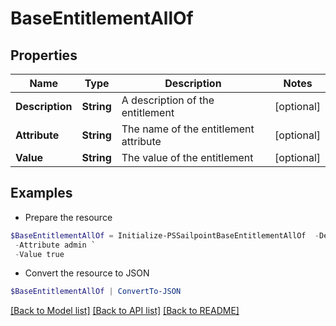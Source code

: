 # BaseEntitlementAllOf
## Properties

Name | Type | Description | Notes
------------ | ------------- | ------------- | -------------
**Description** | **String** | A description of the entitlement | [optional] 
**Attribute** | **String** | The name of the entitlement attribute | [optional] 
**Value** | **String** | The value of the entitlement | [optional] 

## Examples

- Prepare the resource
```powershell
$BaseEntitlementAllOf = Initialize-PSSailpointBaseEntitlementAllOf  -Description The admin privilege `
 -Attribute admin `
 -Value true
```

- Convert the resource to JSON
```powershell
$BaseEntitlementAllOf | ConvertTo-JSON
```

[[Back to Model list]](../README.md#documentation-for-models) [[Back to API list]](../README.md#documentation-for-api-endpoints) [[Back to README]](../README.md)

